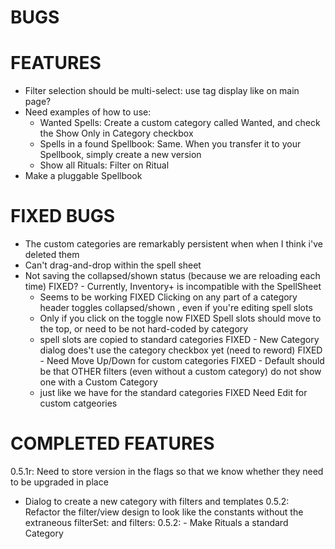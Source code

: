 # BUGS



# FEATURES
- Filter selection should be multi-select: use tag display like on main page?
- Need examples of how to use:
    - Wanted Spells: Create a custom category called Wanted, and check the Show Only in Category checkbox
    - Spells in a found Spellbook: Same. When you transfer it to your Spellbook, simply create a new version
    - Show all Rituals: Filter on Ritual
- Make a pluggable Spellbook


# FIXED BUGS
- The custom categories are remarkably persistent when when I think i've deleted them
- Can't drag-and-drop within the spell sheet
- Not saving the collapsed/shown status (because we are reloading each time)
FIXED? - Currently, Inventory+ is incompatible with the SpellSheet
    - Seems to be working
FIXED Clicking on  any part of a category header toggles collapsed/shown , even if you're editing spell slots
    - Only if you click on the toggle now
FIXED Spell slots should move to the top, or need to be not hard-coded by category
    - spell slots are copied to standard categories
FIXED - New Category dialog does't use the category checkbox yet (need to reword)
FIXED - Need Move Up/Down for custom categories
FIXED - Default should be that OTHER filters (even without a custom category) do not show one with a Custom Category
    - just like we have for the standard categories
FIXED Need Edit for custom catgeories
# COMPLETED FEATURES
0.5.1r:  Need to store version in the flags so that we know whether they need to be upgraded in place    
- Dialog to create a new category with filters and templates
0.5.2: Refactor the filter/view design to look like the constants without the extraneous filterSet: and filters:
0.5.2: - Make Rituals a standard Category
